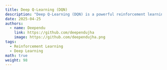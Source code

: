 ```yaml
---
title: Deep Q-Learning (DQN)
description: "Deep Q-Learning (DQN) is a powerful reinforcement learning algorithm that combines Q-learning with deep neural networks to handle high-dimensional state spaces."
date: 2025-04-25
authors:
  - name: Deependu
    link: https://github.com/deependujha
    image: https://github.com/deependujha.png
tags:
  - Reinforcement Learning
  - Deep Learning
math: true
weight: 98
---
```

